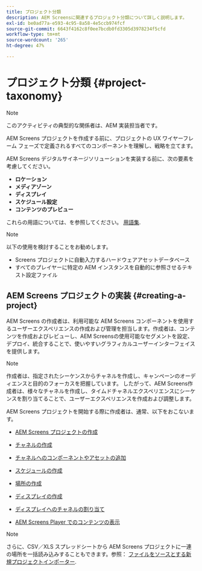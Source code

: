 ```yaml
---
title: プロジェクト分類
description: AEM Screensに関連するプロジェクト分類について詳しく説明します。
exl-id: be0ad77a-e593-4c95-8a58-4e5ccb974fcf
source-git-commit: 6643f4162c8f0ee7bcdb0fd3305d3978234f5cfd
workflow-type: tm+mt
source-wordcount: '265'
ht-degree: 47%

---
```


# プロジェクト分類 {#project-taxonomy}

>[!NOTE]
>
>このアクティビティの典型的な関係者は、AEM 実装担当者です。

AEM Screens プロジェクトを作成する前に、プロジェクトの UX ワイヤーフレーム フェーズで定義されるすべてのコンポーネントを理解し、戦略を立てます。

AEM Screens デジタルサイネージソリューションを実装する前に、次の要素を考慮してください。

* **ロケーション**
* **メディアゾーン**
* **ディスプレイ**
* **スケジュール設定**
* **コンテンツのプレビュー**

これらの用語については、を参照してください。 [用語集](https://experienceleague.adobe.com/en/docs/experience-manager-screens/user-guide/overview/screens-glossary).

>[!NOTE]
>
>以下の使用を検討することをお勧めします。
>
>* Screens プロジェクトに自動入力するハードウェアアセットデータベース
>* すべてのプレイヤーに特定の AEM インスタンスを自動的に参照させるテキスト設定ファイル

## AEM Screens プロジェクトの実装 {#creating-a-project}

AEM Screens の作成者は、利用可能な AEM Screens コンポーネントを使用するユーザーエクスペリエンスの作成および管理を担当します。作成者は、コンテンツを作成およびレビューし、AEM Screensの使用可能なセグメントを設定、デプロイ、統合することで、使いやすいグラフィカルユーザーインターフェイスを提供します。

>[!NOTE]
>
>作成者は、指定されたシーケンスからチャネルを作成し、キャンペーンのオーディエンスと目的のフォーカスを把握しています。 したがって、AEM Screens作成者は、様々なチャネルを作成し、タイムドチャネルエクスペリエンスにシーケンスを割り当てることで、ユーザーエクスペリエンスを作成および調整します。

AEM Screens プロジェクトを開始する際に作成者は、通常、以下をおこないます。

* [AEM Screens プロジェクトの作成](https://experienceleague.adobe.com/en/docs/experience-manager-screens/user-guide/authoring/setting-up-projects/creating-a-screens-project)
* [チャネルの作成](https://experienceleague.adobe.com/en/docs/experience-manager-screens/user-guide/authoring/setting-up-projects/managing-channels)
* [チャネルへのコンポーネントやアセットの追加](https://experienceleague.adobe.com/en/docs/experience-manager-screens/user-guide/authoring/product-features/adding-components-to-a-channel)
* [スケジュールの作成](https://experienceleague.adobe.com/en/docs/experience-manager-screens/user-guide/authoring/setting-up-projects/managing-schedules)
* [場所の作成](https://experienceleague.adobe.com/en/docs/experience-manager-screens/user-guide/authoring/setting-up-projects/managing-locations)
* [ディスプレイの作成](https://experienceleague.adobe.com/en/docs/experience-manager-screens/user-guide/authoring/setting-up-projects/managing-displays)
* [ディスプレイへのチャネルの割り当て](https://experienceleague.adobe.com/en/docs/experience-manager-screens/user-guide/authoring/setting-up-projects/assigning-channels/channel-assignment)

* [AEM Screens Player でのコンテンツの表示](https://experienceleague.adobe.com/en/docs/experience-manager-screens/user-guide/administering/working-with-screens-player)

>[!NOTE]
>さらに、CSV／XLS スプレッドシートから AEM Screens プロジェクトに一連の場所を一括読み込みすることもできます。参照： [ファイルをソースとする新規プロジェクトインポーター](https://experienceleague.adobe.com/en/docs/experience-manager-screens/user-guide/administering/project-importer).
